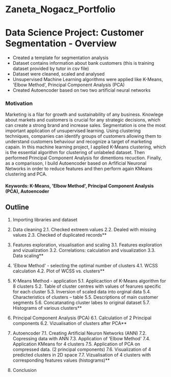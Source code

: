 # Zaneta_Nogacz_Portfolio


# Data Science Project: Customer Segmentation - Overview
* Created a template for segmentation analysis
* Dataset contains information about bank customers (this is training dataset provided by tutor in csv file)
* Dataset were cleaned, scaled and analysed
* Unsupervised Machine Learning algorithms were applied like K-Means, 'Elbow Method', Principal Component Analysis (PCA)
* Created Autoencoder based on two two artificial neural networks


### Motivation
Marketing is a filar for growth and sustainability of any business. Knowlege about markets and customers is crucial for any strategic decisions, which can create a strong brand and increase sales.
Segmentation is one the most important application of unsupervised learning. Using clustering techniques, companies can identify groups of customers allowing them to understand customers behaviour and recognize a target of marketing capain. In this machine learning project, I applied K-Means clustering, which is the essential algorithm for clustering of unlabeled dataset. Then performed Principal Component Analysis for dimentions recuction. Finally, as a comparisson, I build  Autoencoder based on Arfificial Neuronal Networks in order to reduce features and then perform again KMeans clustering and PCA.

#### Keywords: K-Means, 'Elbow Method', Principal Component Analysis (PCA), Autoencoder

## Outline

1. Importing libraries and dataset

2. Data cleaning
  2.1. Checked extreem values
  2.2. Dealed with missing values
  2.3. Checked of duplicated records**

3. Features exploration, visualisation and scaling
  3.1. Features exploration and vizualization
  3.2. Correlations: calculation and visualization
  3.3. Data scaling**

4. 'Elbow Method' - selecting the optimal number of clusters
  4.1. WCSS calculation
  4.2. Plot of WCSS vs. clusters**

5. K-Means Method - application
  5.1. Applicaction of K-Means algorithm for 8 clusters
  5.2. Table of cluster centres with values of fearures specific for each cluster
  5.3. Inversion of scaled data into orginal data
  5.4. Characteristics of clusters – table
  5.5. Descriptions of main customer segments
  5.6. Concatanating cluster labes to original dataset
  5.7. Histograms of various clusters**

6. Principal Component Analysis (PCA)
  6.1. Calculation of 2 Principal components
  6.2. Vizualisation of clusters after PCA**

7. Autoencoder
  7.1. Creating Artificial Neuron Networks (ANN)
  7.2. Copressing data with ANN
  7.3. Application of 'Elbow Method'
  7.4. Application KMeans for 4 clusters
  7.5. Application of PCA on compressed data. (2 principal components)
  7.6. Visualization of 4 predicted clusters in 2D space
  7.7. Vizualisation of 4 clusters with corresponding features values (histograms)**

8. Conclusion






